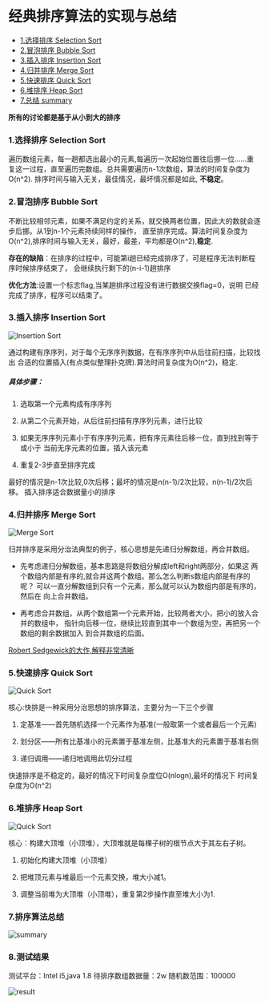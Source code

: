 # 经典排序算法的实现与总结
* [1.选择排序 Selection Sort](#1选择排序-selection-sort)
* [2.冒泡排序 Bubble Sort](#2冒泡排序-bubble-sort)
* [3.插入排序 Insertion Sort](#3插入排序-insertion-sort)
* [4.归并排序 Merge Sort](#4归并排序-merge-sort)
* [5.快速排序 Quick Sort](#5快速排序-quick-sort)
* [6.堆排序 Heap Sort](#6堆排序-heap-sort)
* [7.总结 summary](#7排序算法总结)


**所有的讨论都是基于从小到大的排序**

### 1.选择排序 Selection Sort

遍历数组元素，每一趟都选出最小的元素,每遍历一次起始位置往后挪一位……重复这一过程，直至遍历完数组。总共需要遍历n-1次数组，算法的时间复杂度为O(n^2).
排序时间与输入无关，最佳情况，最坏情况都是如此, **不稳定**。

### 2.冒泡排序 Bubble Sort

不断比较相邻元素，如果不满足约定的关系，就交换两者位置，因此大的数就会逐步后挪。从1到n-1个元素持续同样的操作，
直至排序完成。算法时间复杂度为O(n^2),排序时间与输入无关，最好，最差，平均都是O(n^2),**稳定**.

**存在的缺陷**：在排序的过程中，可能第i趟已经完成排序了，可是程序无法判断程序时候排序结束了，
会继续执行剩下的(n-i-1)趟排序

**优化方法**:设置一个标志flag,当某趟排序过程没有进行数据交换flag=0，说明
已经完成了排序，程序可以结束了。


### 3.插入排序 Insertion Sort

![Insertion Sort](https://github.com/JHWen/SortingAlogrithm/blob/master/images/Insertion-sort-example-300px.gif)

通过构建有序序列，对于每个无序序列数据，在有序序列中从后往前扫描，比较找出
合适的位置插入(有点类似整理扑克牌).算法时间复杂度为O(n^2)，稳定.

##### 具体步骤：
1. 选取第一个元素构成有序序列
2. 从第二个元素开始，从后往前扫描有序序列元素，进行比较
3. 如果无序序列元素小于有序序列元素，把有序元素往后移一位，直到找到等于或小于
当前无序元素的位置，插入该元素

4. 重复2-3步直至排序完成

最好的情况是n-1次比较,0次后移；最坏的情况是n(n-1)/2次比较，n(n-1)/2次后移。
插入排序适合数据量小的排序

### 4.归并排序 Merge Sort
![Merge Sort](https://github.com/JHWen/SortingAlogrithm/blob/master/images/Merge-sort-example-300px.gif)

归并排序是采用分治法典型的例子，核心思想是先递归分解数组，再合并数组。

- 先考虑递归分解数组，基本思路是将数组分解成left和right两部分，如果这
两个数组内部是有序的,就合并这两个数组。那么怎么判断s数组内部是有序的呢？
可以一直分解数组到只有一个元素，那么就可以认为数组内部是有序的，然后在
向上合并数组。

- 再考虑合并数组，从两个数组第一个元素开始，比较两者大小，把小的放入合并的数组中，
指针向后移一位，继续比较直到其中一个数组为空，再把另一个数组的剩余数据加入
到合并数组的后面。

[ Robert Sedgewick的大作,解释非常清晰](http://algs4.cs.princeton.edu/22mergesort/)

### 5.快速排序 Quick Sort
![Quick Sort](https://github.com/JHWen/SortingAlogrithm/blob/master/images/Quicksort-example.gif)

核心:快排是一种采用分治思想的排序算法，主要分为一下三个步骤

1. 定基准——首先随机选择一个元素作为基准(一般取第一个或者最后一个元素)

2. 划分区——所有比基准小的元素置于基准左侧，比基准大的元素置于基准右侧

3. 递归调用——递归地调用此切分过程

快速排序是不稳定的，最好的情况下时间复杂度位O(nlogn),最坏的情况下
时间复杂度为O(n^2)


### 6.堆排序 Heap Sort

![Quick Sort](https://github.com/JHWen/SortingAlogrithm/blob/master/images/Heapsort-example.gif)

核心：构建大顶堆（小顶堆），大顶堆就是每棵子树的根节点大于其左右子树。
1. 初始化构建大顶堆（小顶堆）

2. 把堆顶元素与堆最后一个元素交换，堆大小减1。

3. 调整当前堆为大顶堆（小顶堆），重复第2步操作直至堆大小为1.

### 7.排序算法总结

![summary](https://github.com/JHWen/SortingAlogrithm/blob/master/images/Sort-summary.jpg)

### 8.测试结果

测试平台：Intel i5,java 1.8
待排序数组数据量：2w  随机数范围：100000

![result](https://github.com/JHWen/SortingAlogrithm/blob/master/images/test_result.PNG)



